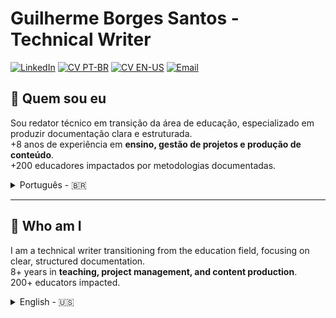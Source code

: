 # Guilherme Borges Santos - Technical Writer

[![LinkedIn](https://img.shields.io/badge/LinkedIn-GuilhermeBorSan-black?style=flat-square&logo=linkedin)](https://www.linkedin.com/in/guilhermeborsan)
[![CV PT-BR](https://img.shields.io/badge/CV-PTBR-green?style=flat-square&logo=adobeacrobatreader)](https://github.com/GuilhermeBorSan/MyCVs/raw/main/PT-BR.md)
[![CV EN-US](https://img.shields.io/badge/CV-EN-blue?style=flat-square&logo=adobeacrobatreader)](https://github.com/GuilhermeBorSan/MyCVs/raw/main/EN-US.md)
[![Email](https://img.shields.io/badge/Email-GBSantos20@uol.com.br-purple?style=flat-square&logo=gmail)](mailto:GBSantos20@uol.com.br)

## 👤 Quem sou eu
Sou redator técnico em transição da área de educação, especializado em produzir documentação clara e estruturada.   
+8 anos de experiência em **ensino, gestão de projetos e produção de conteúdo**.     
+200 educadores impactados por metodologias documentadas.

<details>
<summary> Português - 🇧🇷 </summary>

### 🛠️ O que eu faço
Conecto **clareza, tecnologia e usuários**:  
> Complexidade → Estrutura → Acessibilidade  
> Documentação → Eficiência → Conhecimento Compartilhado

### 🏆 Experiência
- **Profissional:**
  - Nov. 2024 - Atual: Examinador de Proficiência em Inglês na University of Cambridge, aplicando padrões internacionais de avaliação. 
  - Jan. 2025 - Fev. 2025: Coordenador Pedagógico Bilíngue, alinhando padrões internacionais às necessidades locais.  
  - Abr. 2021 - Fev. 2024: Mentor de Inovação, produzindo guias do usuário, relatórios e materiais de treinamento.  
  - Jan. 2017 - Dez. 2024: Educador de Inglês, estruturando documentação educacional e digital.
     
- **Educacional:**  
  - Licenciatura em Letras Inglês e Formação Pedagógica (2024)
  - Bacharelado em Relações Internacionais (2016)  

### 🧰 Como agrego valor
| Competência | Certificação | Atividade | Habilidade |
|-------------|--------------|-----------|------------|
| Redação Técnica | API Technical Writing | Produção de registros padronizados como Examinador Oral | Comunicação clara |
| Gestão do Conhecimento | Tech Writers Master Class, The Project Management Course | Estruturação de processos como Mentor de Inovação | Organização e Documentação de Software |
| Design da Informação | JPDocu School, Google for Education Level 2 | Criação de materiais digitais como Coordenador Pedagógico Bilíngue | Atenção a detalhes |
| Gerenciamento de Projetos | Agile Scrum Fundamentals | Coordenação de equipes multiculturais | Trabalho em equipe com uso de metodologias ágeis |
| Ferramentas tecnológicas | JIRA and Confluence Course', Markdown Course | Manutenção de documentação estruturada como Mentor de Inovação | Rigor técnico com o uso de Git, Confluence, XML, Markdown, Scrum, Jira, Notion, Trello, Zoom, Google Workspace, Microsoft Office |
| Idiomas | Português (Nativo), Inglês (Fluente - C2), Espanhol (Intermediário - B1), Francês (Básico - A2) | Tradução e revisão multilíngue como Educador de Inglês | Comunicação intercultural |

### 📂 Portfólio
- [Introdução a Calculadora](https://github.com/GuilhermeBorSan/My-Repo/blob/main/CalculatorExercise.md)  
- [Introdução ao YouTube](https://github.com/GuilhermeBorSan/My-Repo/blob/main/Intro-to-YouTube.md)  
- [Como Realizar um PIX](https://github.com/GuilhermeBorSan/My-Repo/blob/main/Pix-Transaction.md)
</details>

---
## 👤 Who am I
I am a technical writer transitioning from the education field, focusing on clear, structured documentation.    
8+ years in **teaching, project management, and content production**.      
200+ educators impacted.   


<details>
<summary> English - 🇺🇸</summary>

### 🛠️ What I do
I connect **clarity, technology, and users**:  
> Complexity → Structure → Accessibility  
> Documentation → Efficiency → Shared Knowledge

### 🏆 Background
- **Professional:**
  - Nov. 2024 - Present: English Proficiency Examiner, at the University of Cambridge.
  - Jan. 2025 - Feb. 2025: Bilingual Pedagogical Coordinator, aligning international standards to local needs.
  - Apr. 2021 - Feb. 2024: Innovation Mentor producing user guides, reports, and training materials. 
  - Jan. 2017 - Dec. 2024: English Teacher, structuring educational and digital documentation.  
- **Education:**  
  - BA in English Language and Literature and Pedagogical Training
  - BA in International Relations  

### 🧰 How I Deliver Value
| Skill | Certification | Activity | Competency |
|-------|---------------|---------|-----------|
| Technical Writing | API Technical Writing | Produce standardized evaluation records as a Speaking Examiner | Clear communication |
| Knowledge Management | Tech Writers Master Class, The Project Management Course  | Structured documentation processes as a Innovation Mentor | Organization and Software Documentation |
| Information Design | JPDocu School, Google for Education Level 2  | Created digital and instructional materials as a Bilingual Pedagogical Coordinator | Attention to detail |
| Project Management | Agile Scrum Fundamentals | Coordinated multicultural teams | Teamwork and use of agile methodologies|
| Technological Tools | JIRA and Confluence Course, Markdown Course  | Maintained structured documentation | Technical rigor with the use of Git, Confluence, XML, Markdown, Scrum, Jira, Notion, Trello, Zoom, Google Workspace, Microsoft Office  |
| Languages | Portuguese (Native), English (Fluent - C2), Spanish (Intermediate - B1), French (Basic - A2) | Translated and reviewed multilingual content as English Teacher | Cross-cultural communication |

### 📂 Portfolio
- [Introduction to Calculator](https://github.com/GuilhermeBorSan/My-Repo/blob/main/CalculatorExercise.md)  
- [Introduction to YouTube](https://github.com/GuilhermeBorSan/My-Repo/blob/main/Intro-to-YouTube.md)  
- [How to Perform a PIX Transaction](https://github.com/GuilhermeBorSan/My-Repo/blob/main/Pix-Transaction.md)

</details>
